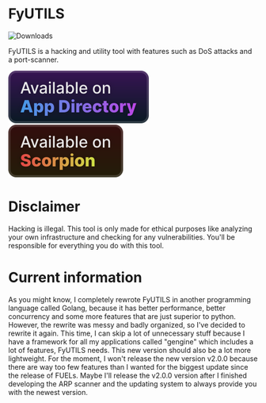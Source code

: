 # FyUTILS

![Downloads](https://img.shields.io/github/downloads/NoahOnFyre/FyUTILS/total?style=for-the-badge&logo=github&color=%234f46e5&link=https%3A%2F%2Fgithub.com%2FNoahOnFyre%2FFyUTILS%2Freleases%2Flatest)

FyUTILS is a hacking and utility tool with features such as DoS attacks and a port-scanner.

[![AppDirectory](badges/appdirectory_vector.svg)](https://nyronium.com/products/fyutils)
[![Scorpion](badges/scorpion_vector.svg)](scorpion://get/noahonfyre/fyutils)

# Disclaimer
Hacking is illegal.
This tool is only made for ethical purposes like analyzing your own infrastructure and checking for any vulnerabilities.
You'll be responsible for everything you do with this tool.

# Current information
As you might know, I completely rewrote FyUTILS in another programming language called Golang,
because it has better performance, better concurrency and some more features that are just superior to python.
However, the rewrite was messy and badly organized, so I've decided to rewrite it again.
This time, I can skip a lot of unnecessary stuff because I have a framework for all my applications called "gengine"
which includes a lot of features, FyUTILS needs.
This new version should also be a lot more lightweight.
For the moment,
I won't release the new version v2.0.0
because there are way too few features than I wanted for the biggest update since the release of FUELs. 
Maybe I'll release the v2.0.0 version
after I finished developing the ARP scanner and the updating system to always provide you with the newest version.